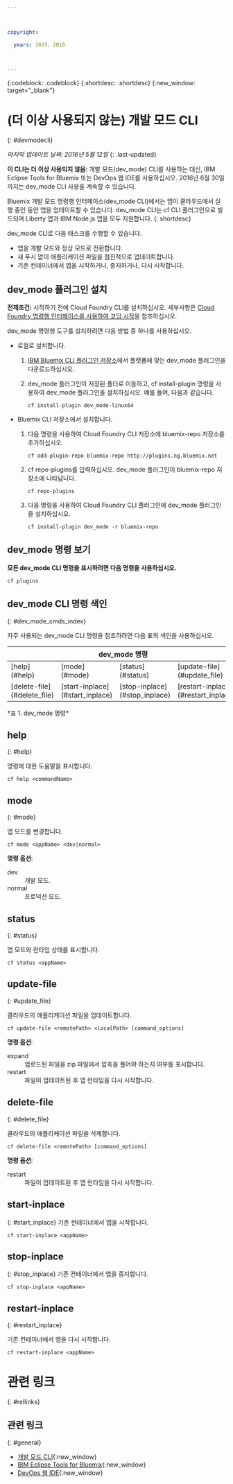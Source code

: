 ```yaml
---

 

copyright:

  years: 2015，2016

 

---
```


{:codeblock: .codeblock}
{:shortdesc: .shortdesc}
{:new_window: target="_blank"}

# (더 이상 사용되지 않는) 개발 모드 CLI
{: #devmodecli}

*마지막 업데이트 날짜: 2016년 5월 12일*
{: .last-updated}

**이 CLI는 더 이상 사용되지 않음:** 개발 모드(dev_mode) CLI를 사용하는 대신, IBM Eclipse Tools for Bluemix 또는 DevOps 웹 IDE를 사용하십시오. 2016년 6월 30일까지는 dev_mode CLI 사용을 계속할 수 있습니다. 

Bluemix 개발 모드 명령행 인터페이스(dev_mode CLI)에서는 앱이 클라우드에서 실행 중인 동안 앱을 업데이트할 수 있습니다. dev_mode CLI는 cf CLI 플러그인으로 빌드되며 Liberty 앱과 IBM Node.js 앱을 모두 지원합니다.
{: shortdesc}
 

dev_mode CLI로 다음 태스크를 수행할 수 있습니다.
- 앱을 개발 모드와 정상 모드로 전환합니다.
- 새 푸시 없이 애플리케이션 파일을 점진적으로 업데이트합니다.
- 기존 컨테이너에서 앱을 시작하거나, 중지하거나, 다시 시작합니다.

## dev_mode 플러그인 설치
**전제조건:** 시작하기 전에 Cloud Foundry CLI를 설치하십시오. 세부사항은 [Cloud Foundry 명령행 인터페이스를 사용하여 코딩 시작](https://github.com/cloudfoundry/cli)을 참조하십시오. 


dev_mode 명령행 도구를 설치하려면 다음 방법 중 하나를 사용하십시오.
- 로컬로 설치합니다.
  1. [IBM Bluemix CLI 플러그인 저장소](http://plugins.{DomainName})에서 플랫폼에 맞는 dev_mode 플러그인을 다운로드하십시오.
  2. dev_mode 플러그인이 저장된 폴더로 이동하고, cf install-plugin 명령을 사용하여 dev_mode 플러그인을 설치하십시오. 예를 들어, 다음과 같습니다.  
  
        ```
        cf install-plugin dev_mode-linux64
        ```

- Bluemix CLI 저장소에서 설치합니다.
  1. 다음 명령을 사용하여 Cloud Foundry CLI 저장소에 bluemix-repo 저장소를 추가하십시오.
  
        ```
        cf add-plugin-repo bluemix-repo http://plugins.ng.bluemix.net
        ```

  2. cf repo-plugins를 입력하십시오. dev_mode 플러그인이 bluemix-repo 저장소에 나타납니다. 
		
		```
        cf repo-plugins
        ```
  
  3. 다음 명령을 사용하여 Cloud Foundry CLI 플러그인에 dev_mode 플러그인을 설치하십시오.
  
        ```
        cf install-plugin dev_mode -r bluemix-repo
        ```

## dev_mode 명령 보기
**모든 dev_mode CLI 명령을 표시하려면 다음 명령을 사용하십시오.**

```
cf plugins
```

## dev_mode CLI 명령 색인
{: #dev_mode_cmds_index}

자주 사용되는 dev_mode CLI 명령을 참조하려면 다음 표의 색인을 사용하십시오.

<table summary="dev_mode 명령 색인">
 <thead>
 <th colspan="4">dev_mode 명령</th>
 </thead>
 <tbody> 
 <tr> 
 <td>[help](#help)</td> 
 <td>[mode](#mode)</td> 
 <td>[status](#status)</td>
 <td>[update-file](#update_file)</td>
 </tr> 
 <tr> 
 <td>[delete-file](#delete_file)</td>
 <td>[start-inplace](#start_inplace)</td>
 <td>[stop-inplace](#stop_inplace)</td>
 <td>[restart-inplace](#restart_inplace)</td>
 </tr>
  </tbody> 
 </table> 
*표 1. dev_mode 명령*



## help
{: #help}

명령에 대한 도움말을 표시합니다.

```
cf help <commandName>
```


## mode
{: #mode}

앱 모드를 변경합니다.

```
cf mode <appName> <dev|normal>
```
<strong>명령 옵션</strong>:<dl>
   <dt>dev</dt>
   <dd>개발 모드.</dd>
   <dt>normal</dt>
   <dd>프로덕션 모드.</dd>
   </dl>


## status
{: #status}

앱 모드와 런타임 상태를 표시합니다.

```
cf status <appName>
```



## update-file
{: #update_file}

클라우드의 애플리케이션 파일을 업데이트합니다.

```
cf update-file <remotePath> <localPath> [command_options]
```


<strong>명령 옵션</strong>:

   <dl>
   <dt>expand</dt>
   <dd>업로드된 파일을 zip 파일에서 압축을 풀어야 하는지 여부를 표시합니다.</dd>
   <dt>restart</dt>
   <dd>파일이 업데이트된 후 앱 런타임을 다시 시작합니다.</dd>
   </dl>


  
## delete-file
{: #delete_file}

클라우드의 애플리케이션 파일을 삭제합니다.

```
cf delete-file <remotePath> [command_options]
```


<strong>명령 옵션</strong>:
 <dl>
   <dt>restart</dt>
   <dd>파일이 업데이트된 후 앱 런타임을 다시 시작합니다.</dd>
  </dl>


## start-inplace
{: #start_inplace}
기존 컨테이너에서 앱을 시작합니다.

```
cf start-inplace <appName>
```



## stop-inplace
{: #stop_inplace}
기존 컨테이너에서 앱을 중지합니다.

```
cf stop-inplace <appName>
```



## restart-inplace
{: #restart_inplace}

기존 컨테이너에서 앱을 다시 시작합니다.

```
cf restart-inplace <appName>
```



# 관련 링크
{: #rellinks}

## 관련 링크
{: #general}
* [개발 모드 CLI](http://clis.ng.bluemix.net/ui/repository.html#cf-plugins){:new_window}
* [IBM Eclipse Tools for Bluemix](../../manageapps/eclipsetools/eclipsetools.html){:new_window}
* [DevOps 웹 IDE](https://hub.jazz.net/docs/deploy/){:new_window}


